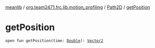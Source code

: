[meanlib](../../index.md) / [org.team2471.frc.lib.motion_profiling](../index.md) / [Path2D](index.md) / [getPosition](./get-position.md)

# getPosition

`open fun getPosition(time: `[`Double`](https://kotlinlang.org/api/latest/jvm/stdlib/kotlin/-double/index.html)`): `[`Vector2`](../../org.team2471.frc.lib.math/-vector2/index.md)